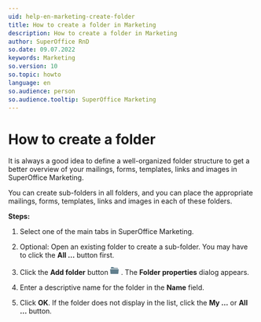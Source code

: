 ```yaml
---
uid: help-en-marketing-create-folder
title: How to create a folder in Marketing
description: How to create a folder in Marketing
author: SuperOffice RnD
so.date: 09.07.2022
keywords: Marketing
so.version: 10
so.topic: howto
language: en
so.audience: person
so.audience.tooltip: SuperOffice Marketing
---
```


# How to create a folder

It is always a good idea to define a well-organized folder structure to get a better overview of your mailings, forms, templates, links and images in SuperOffice Marketing.

You can create sub-folders in all folders, and you can place the appropriate mailings, forms, templates, links and images in each of these folders.

**Steps:**

1. Select one of the main tabs in SuperOffice Marketing.

2. Optional: Open an existing folder to create a sub-folder. You may have to click the **All ...** button first.

3. Click the **Add folder** button ![icon][img1] . The **Folder properties** dialog appears.

4. Enter a descriptive name for the folder in the **Name** field.

5. Click **OK**. If the folder does not display in the list, click the **My ...** or **All ...** button.

<!-- Referenced images -->
[img1]: ../../../../common/icons/folder.png
